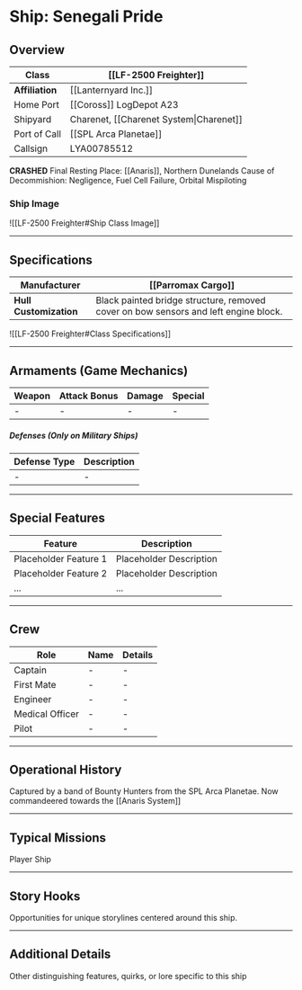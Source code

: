 # Ship: Senegali Pride

## Overview 

| **Class**       | [[LF-2500 Freighter]]                   |
| --------------- | --------------------------------------- |
| **Affiliation** | [[Lanternyard Inc.]]                    |
| Home Port       | [[Coross]] LogDepot A23                 |
| Shipyard        | Charenet, [[Charenet System\|Charenet]] |
| Port of Call    | [[SPL Arca Planetae]]                   |
| Callsign        | LYA00785512                             |

**CRASHED**
Final Resting Place: [[Anaris]], Northern Dunelands
Cause of Decommishion: Negligence, Fuel Cell Failure, Orbital Mispiloting 

### Ship Image

![[LF-2500 Freighter#Ship Class Image]]

---

## Specifications 

| **Manufacturer**       | [[Parromax Cargo]]                                                                  |
| ---------------------- | ----------------------------------------------------------------------------------- |
| **Hull Customization** | Black painted bridge structure, removed cover on bow sensors and left engine block. |
![[LF-2500 Freighter#Class Specifications]]

---

## Armaments (Game Mechanics)

| **Weapon** | **Attack Bonus** | **Damage** | **Special** |
| ---------- | ---------------- | ---------- | ----------- |
| -          | -                | -          | -           |
##### Defenses (Only on Military Ships)

| **Defense Type** | **Description** |
| ---------------- | --------------- |
| -                | -               |

---

## Special Features 

| **Feature**            | **Description**            |
|------------------------|----------------------------|
| Placeholder Feature 1  | Placeholder Description    |
| Placeholder Feature 2  | Placeholder Description    |
| ...                    | ...                        |

---

## Crew 

| **Role**        | **Name** | **Details** |
| --------------- | -------- | ----------- |
| Captain         | -        | -           |
| First Mate      | -        | -           |
| Engineer        | -        | -           |
| Medical Officer | -        | -           |
| Pilot           | -        | -           |

---

## Operational History 

Captured by a band of Bounty Hunters from the SPL Arca Planetae. Now commandeered towards the [[Anaris System]]

---

## Typical Missions 

Player Ship

---

## Story Hooks 

Opportunities for unique storylines centered around this ship.

---

## Additional Details 

Other distinguishing features, quirks, or lore specific to this ship